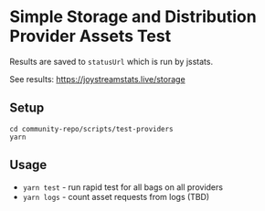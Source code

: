 # Simple Storage and Distribution Provider Assets Test

Results are saved to `statusUrl` which is run by jsstats.

See results: https://joystreamstats.live/storage

## Setup

```
cd community-repo/scripts/test-providers
yarn
```

## Usage

- `yarn test` - run rapid test for all bags on all providers
- `yarn logs` - count asset requests from logs (TBD)
